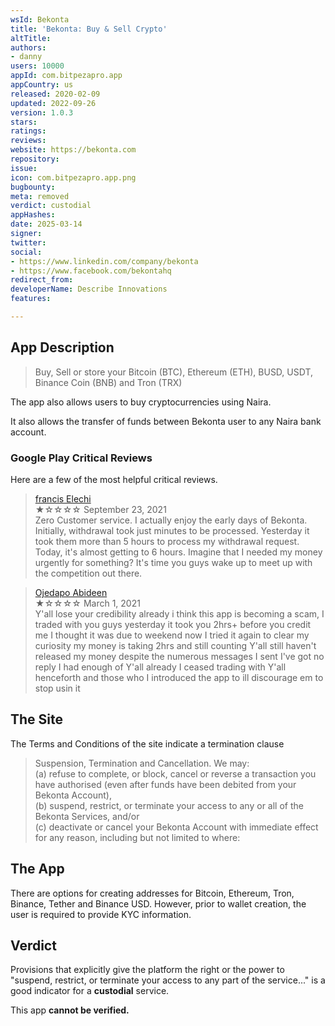 ```yaml
---
wsId: Bekonta
title: 'Bekonta: Buy & Sell Crypto'
altTitle: 
authors:
- danny
users: 10000
appId: com.bitpezapro.app
appCountry: us
released: 2020-02-09
updated: 2022-09-26
version: 1.0.3
stars: 
ratings: 
reviews: 
website: https://bekonta.com
repository: 
issue: 
icon: com.bitpezapro.app.png
bugbounty: 
meta: removed
verdict: custodial
appHashes: 
date: 2025-03-14
signer: 
twitter: 
social:
- https://www.linkedin.com/company/bekonta
- https://www.facebook.com/bekontahq
redirect_from: 
developerName: Describe Innovations
features: 

---
```


## App Description

> Buy, Sell or store your Bitcoin (BTC), Ethereum (ETH), BUSD, USDT, Binance Coin (BNB) and Tron (TRX)

The app also allows users to buy cryptocurrencies using Naira.

It also allows the transfer of funds between Bekonta user to any Naira bank account.

### Google Play Critical Reviews

Here are a few of the most helpful critical reviews.

> [francis Elechi](https://play.google.com/store/apps/details?id=com.bitpezapro.app&reviewId=gp%3AAOqpTOHTfdlN4HTxwLLqBNZsNVSVhkXvYwwzx5rQYLgf-v0sDKolKaRE201ineUIuoHuPMuBeifo4kcZjTDyZw)<br>
  ★☆☆☆☆ September 23, 2021 <br>
       Zero Customer service. I actually enjoy the early days of Bekonta. Initially, withdrawal took just minutes to be processed. Yesterday it took them more than 5 hours to process my withdrawal request. Today, it's almost getting to 6 hours. Imagine that I needed my money urgently for something? It's time you guys wake up to meet up with the competition out there.
       
> [Ojedapo Abideen](https://play.google.com/store/apps/details?id=com.bitpezapro.app&reviewId=gp%3AAOqpTOFFNtoAOjaXuVOtjkj_NrGjhWkN4G8q4GkL_sTCRcRd1-7heAEmE9spTgMI8pQmkjnKeG-WZjs8zcZCdw)<br>
  ★☆☆☆☆ March 1, 2021 <br>
       Y'all lose your credibility already i think this app is becoming a scam, I traded with you guys yesterday it took you 2hrs+ before you credit me I thought it was due to weekend now I tried it again to clear my curiosity my money is taking 2hrs and still counting Y'all still haven't released my money despite the numerous messages I sent I've got no reply I had enough of Y'all already I ceased trading with Y'all henceforth and those who I introduced the app to ill discourage em to stop usin it

## The Site

The Terms and Conditions of the site indicate a termination clause

> Suspension, Termination and Cancellation. We may:<br>
  (a) refuse to complete, or block, cancel or reverse a transaction you have authorised (even after funds have been debited from your Bekonta Account),<br>
  (b) suspend, restrict, or terminate your access to any or all of the Bekonta Services, and/or<br>
  (c) deactivate or cancel your Bekonta Account with immediate effect for any reason, including but not limited to where:

## The App

There are options for creating addresses for Bitcoin, Ethereum, Tron, Binance, Tether and Binance USD. However, prior to wallet creation, the user is required to provide KYC information. 

## Verdict

Provisions that explicitly give the platform the right or the power to "suspend, restrict, or terminate your access to any part of the service..." is a good indicator for a **custodial** service. 

This app **cannot be verified.**

